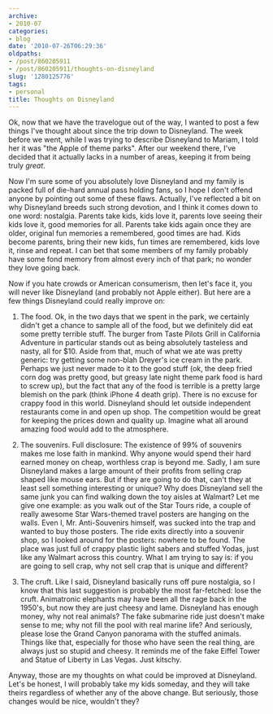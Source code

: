 ```yaml
---
archive:
- 2010-07
categories:
- blog
date: '2010-07-26T06:29:36'
oldpaths:
- /post/860205911
- /post/860205911/thoughts-on-disneyland
slug: '1280125776'
tags:
- personal
title: Thoughts on Disneyland
---
```


Ok, now that we have the travelogue out of the way, I wanted to post a few
things I've thought about since the trip down to Disneyland.  The week
before we went, while I was trying to describe Disneyland to Mariam,
I told her it was "the Apple of theme parks".  After our weekend there,
I've decided that it actually lacks in a number of areas, keeping it from
being truly *great*.

Now I'm sure some of you absolutely love Disneyland and my family is
packed full of die-hard annual pass holding fans, so I hope I don't offend
anyone by pointing out some of these flaws.  Actually, I've reflected
a bit on why Disneyland breeds such strong devotion, and I think it comes
down to one word: nostalgia.  Parents take kids, kids love it, parents
love seeing their kids love it, good memories for all.  Parents take kids
again once they are older, original fun memories a remembered, good times
are had.  Kids become parents, bring their new kids, fun times are
remembered, kids love it, rinse and repeat.  I can bet that some members
of my family probably have some fond memory from almost every inch of that
park; no wonder they love going back.

Now if you hate crowds or American consumerism, then let's face it, you
will never like Disneyland (and probably not Apple either).  But here are
a few things Disneyland could really improve on:

1) The food.  Ok, in the two days that we spent in the park, we certainly
didn't get a chance to sample all of the food, but we definitely did eat
some pretty terrible stuff.  The burger from Taste Pilots Grill in
California Adventure in particular stands out as being absolutely
tasteless and nasty, all for $10.  Aside from that, much of what we ate
was pretty generic: try getting some non-blah Dreyer's ice cream in the
park.  Perhaps we just never made to it to the good stuff (ok, the deep
fried corn dog was pretty good, but greasy late night theme park food is
hard to screw up), but the fact that any of the food is terrible is
a pretty large blemish on the park (think iPhone 4 death grip).  There is
no excuse for crappy food in this world.  Disneyland should let outside
independent restaurants come in and open up shop.  The competition would
be great for keeping the prices down and quality up.  Imagine what all
around amazing food would add to the atmosphere.

2) The souvenirs.  Full disclosure: The existence of 99% of souvenirs
makes me lose faith in mankind.  Why anyone would spend their hard earned
money on cheap, worthless crap is beyond me.  Sadly, I am sure Disneyland
makes a large amount of their profits from selling crap shaped like mouse
ears.  But if they are going to do that, can't they at least sell
something interesting or unique?  Why does Disneyland sell the same junk
you can find walking down the toy aisles at Walmart?  Let me give one
example: as you walk out of the Star Tours ride, a couple of really
awesome Star Wars-themed travel posters are hanging on the walls.  Even I,
Mr. Anti-Souvenirs himself, was sucked into the trap and wanted to buy
those posters.  The ride exits directly into a souvenir shop, so I looked
around for the posters: nowhere to be found.  The place was just full of
crappy plastic light sabers and stuffed Yodas, just like any Walmart
across this country.  What I am trying to say is: if you are going to sell
crap, why not sell crap that is unique and different?

3) The cruft.  Like I said, Disneyland basically runs off pure nostalgia,
so I know that this last suggestion is probably the most far-fetched: lose
the cruft.  Animatronic elephants may have been all the rage back in the
1950's, but now they are just cheesy and lame.  Disneyland has enough
money, why not real animals?  The fake submarine ride just doesn't make
sense to me; why not fill the pool with real marine life?  And seriously,
please lose the Grand Canyon panorama with the stuffed animals.  Things
like that, especially for those who have seen the real thing, are always
just so stupid and cheesy.  It reminds me of the fake Eiffel Tower and
Statue of Liberty in Las Vegas.  Just kitschy.

Anyway, those are my thoughts on what could be improved at Disneyland.
Let's be honest, I will probably take my kids someday, and they will take
theirs regardless of whether any of the above change.  But seriously,
those changes would be nice, wouldn't they?
